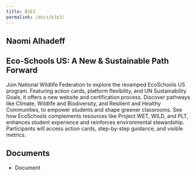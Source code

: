 ```yaml
---
title: B1E3
permalink: /docs/b1p3/
---
```


## Naomi Alhadeff

## Eco-Schools US: A New & Sustainable Path Forward

Join National Wildlife Federation to explore the revamped EcoSchools US program. Featuring action cards, platform flexibility, and UN Sustainability Goals, it offers a new website and certification process. Discover pathways like Climate, Wildlife and Biodiversity, and Resilient and Healthy Communities, to empower students and shape greener classrooms. See how EcoSchools complements resources like Project WET, WILD, and PLT, enhances student experience and reinforces environmental stewardship. Participants will access action cards, step-by-step guidance, and visible metrics.

## Documents
 - Document